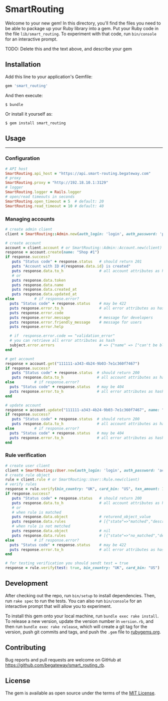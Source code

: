 # SmartRouting

Welcome to your new gem! In this directory, you'll find the files you need to be able to package up your Ruby library into a gem. Put your Ruby code in the file `lib/smart_routing`. To experiment with that code, run `bin/console` for an interactive prompt.

TODO: Delete this and the text above, and describe your gem

## Installation

Add this line to your application's Gemfile:

```ruby
gem 'smart_routing'
```

And then execute:

    $ bundle

Or install it yourself as:

    $ gem install smart_routing

## Usage
---------------------------

### Configuration

```ruby
# API host
SmartRouting.api_host = "https://api.smart-routing.begateway.com"
# proxy
SmartRouting.proxy = "http://192.18.10.1:3129"
# logger
SmartRouting.logger = Rails.logger
# open/read timeouts in seconds
SmartRouting.open_timeout = 5  # default: 20
SmartRouting.read_timeout = 10 # default: 40
```

### Managing accounts

```ruby
# create admin client
client = SmartRouting::Admin.new(auth_login: 'login', auth_password: 'password')

# create account
account = client.account # or SmartRouting::Admin::Account.new(client)
response = account.create(name: "Shop #1")
if response.success?
   puts "Status code" + response.status   # should return 201
   puts "Account with ID #{response.data.id} is created"
   puts response.data.to_h                # all account attributes as hash
   # or
   puts response.data.token
   puts response.data.name
   puts response.data.created_at
   puts response.data.updated_at
else         # if response.error?
  puts "Status code" + response.status    # may be 422
  puts response.error.to_h                # all error attributes as hash
  puts response.error.code
  puts response.error.message             # message for developers
  puts response.error.friendly_message    # message for users
  puts response.error.help

  # if  response.error.code == "validation_error"
  # you can retrieve all error attributes as hash
  subject.error.errors                    # => {"name" => ["can't be blank"], "email" => ["is invalid"]}
end

# get account
response = account.get("111111-a343-4b24-9b03-7e1c360f7467")
if response.success?
   puts "Status code" + response.status  # should return 200
   puts response.data.to_h               # all account attributes as hash
else         # if response.error?
  puts "Status code" + response.status   # may be 404
  puts response.error.to_h               # all error attributes as hash
end

# update account
response = account.update("111111-a343-4b24-9b03-7e1c360f7467", name: "New Shop")
if response.success?
   puts "Status code" + response.status  # should return 200
   puts response.data.to_h               # all account attributes as hash
else         # if response.error?
  puts "Status code" + response.status   # may be 404
  puts response.error.to_h               # all error attributes as hash
end
```

### Rule verification

```ruby
# create user client
client = SmartRouting::User.new(auth_login: 'login', auth_password: 'account token')
# create rule object
rule = client.rule # or SmartRouting::User::Rule.new(client)
# verify rules
response = rule.verify(bin_country: "UK", card_bin: "US", txn_amount: 150, txn_currency: "EUR")
if response.success?
   puts "Status code" + response.status   # should return 200
   puts response.data.to_h                # all account attributes as hash
   # or
   # when rule is matched
   puts response.data.object              # returend_object_value
   puts response.data.rules               # [{"state"=>"matched","description"=>"..","alias"=>"card_bin_country"}]
   # when rule is not metched
   puts response.data.object              # nil
   puts response.data.rules               # [{"state"=>"no_matched","description"=>"..","alias"=>"card_bin_country"}]
else         # if response.error?
  puts "Status code" + response.status    # may be 422
  puts response.error.to_h                # all error attributes as hash
end

# for testing verification you should sendt test = true
response = rule.verify(test: true, bin_country: "UK", card_bin: "US")
 ```

## Development

After checking out the repo, run `bin/setup` to install dependencies. Then, run `rake spec` to run the tests. You can also run `bin/console` for an interactive prompt that will allow you to experiment.

To install this gem onto your local machine, run `bundle exec rake install`. To release a new version, update the version number in `version.rb`, and then run `bundle exec rake release`, which will create a git tag for the version, push git commits and tags, and push the `.gem` file to [rubygems.org](https://rubygems.org).

## Contributing

Bug reports and pull requests are welcome on GitHub at https://github.com/begateway/smart_routing_rb.

## License

The gem is available as open source under the terms of the [MIT License](https://opensource.org/licenses/MIT).
